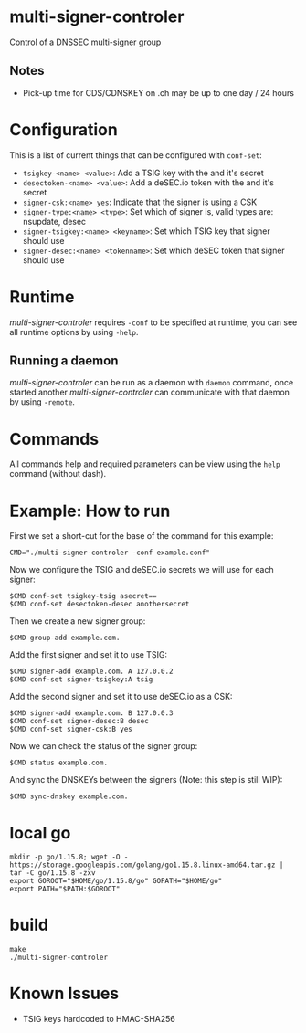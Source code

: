 # multi-signer-controler
Control of a DNSSEC multi-signer group

## Notes

- Pick-up time for CDS/CDNSKEY on .ch may be up to one day / 24 hours

# Configuration

This is a list of current things that can be configured with `conf-set`:
- `tsigkey-<name> <value>`: Add a TSIG key with the <name> and it's secret <value>
- `desectoken-<name> <value>`: Add a deSEC.io token with the <name> and it's secret <value>
- `signer-csk:<name> yes`: Indicate that the signer <name> is using a CSK
- `signer-type:<name> <type>`: Set which <type> of signer <name> is, valid types are: nsupdate, desec
- `signer-tsigkey:<name> <keyname>`: Set which TSIG key <keyname> that signer <name> should use
- `signer-desec:<name> <tokenname>`: Set which deSEC token <tokenname> that signer <name> should use

# Runtime

*multi-signer-controler* requires `-conf` to be specified at runtime, you can
see all runtime options by using `-help`.

## Running a daemon

*multi-signer-controler* can be run as a daemon with `daemon` command, once
started another *multi-signer-controler* can communicate with that daemon
by using `-remote`.

# Commands

All commands help and required parameters can be view using the `help`
command (without dash).

# Example: How to run

First we set a short-cut for the base of the command for this example:

```
CMD="./multi-signer-controler -conf example.conf"
```

Now we configure the TSIG and deSEC.io secrets we will use for each signer:

```
$CMD conf-set tsigkey-tsig asecret==
$CMD conf-set desectoken-desec anothersecret
```

Then we create a new signer group:

```
$CMD group-add example.com.
```

Add the first signer and set it to use TSIG:

```
$CMD signer-add example.com. A 127.0.0.2
$CMD conf-set signer-tsigkey:A tsig
```

Add the second signer and set it to use deSEC.io as a CSK:

```
$CMD signer-add example.com. B 127.0.0.3
$CMD conf-set signer-desec:B desec
$CMD conf-set signer-csk:B yes
```

Now we can check the status of the signer group:

```
$CMD status example.com.
```

And sync the DNSKEYs between the signers (Note: this step is still WIP):

```
$CMD sync-dnskey example.com.
```

# local go

```
mkdir -p go/1.15.8; wget -O - https://storage.googleapis.com/golang/go1.15.8.linux-amd64.tar.gz | tar -C go/1.15.8 -zxv
export GOROOT="$HOME/go/1.15.8/go" GOPATH="$HOME/go"
export PATH="$PATH:$GOROOT"
```

# build

```
make
./multi-signer-controler
```

# Known Issues

- TSIG keys hardcoded to HMAC-SHA256

